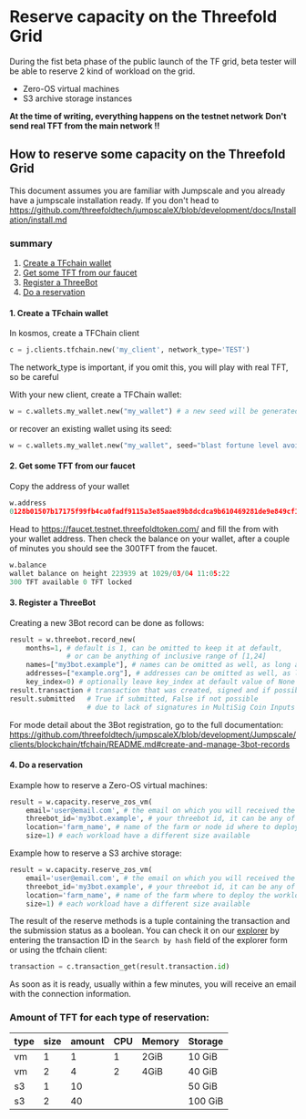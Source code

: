 # Reserve capacity on the Threefold Grid

During the fist beta phase of the public launch of the TF grid, beta tester will be able to reserve 2 kind of workload on the grid.

- Zero-OS virtual machines
- S3 archive storage instances

**At the time of writing, everything happens on the testnet network**
**Don't send real TFT from the main network !!**
## How to reserve some capacity on the Threefold Grid

This document assumes you are familiar with Jumpscale and you already have
a jumpscale installation ready. If you don't head to https://github.com/threefoldtech/jumpscaleX/blob/development/docs/Installation/install.md

### summary
1. [Create a TFchain wallet](#Create-a-TFchain-wallet)
2. [Get some TFT from our faucet](Get-some-TFT-from-our-faucet)
3. [Register a ThreeBot](Register-a-ThreeBot)
4. [Do a reservation](Do-a-reservation)

#### 1. Create a TFchain wallet

In kosmos, create a TFChain client
```python
c = j.clients.tfchain.new('my_client', network_type='TEST')
```
The network_type is important, if you omit this, you will play with real TFT, so be careful

With your new client, create a TFChain wallet:
```python
w = c.wallets.my_wallet.new("my_wallet") # a new seed will be generated
```
or recover an existing wallet using its seed:
```python
w = c.wallets.my_wallet.new("my_wallet", seed="blast fortune level avoid luxury obey humble lawsuit hurry crowd life select express shuffle taxi foam soul denial glimpse task struggle youth hawk cram")
```

#### 2. Get some TFT from our faucet

Copy the address of your wallet
```python
w.address
0128b01507b17175f99fb4ca0fadf9115a3e85aae89b8dcdca9b610469281de9e849cf16c9afcdroot
```
Head to https://faucet.testnet.threefoldtoken.com/ and fill the from with your wallet address. Then check the balance on your wallet, after a couple of minutes you should see the 300TFT from the faucet.

```python
w.balance
wallet balance on height 223939 at 1029/03/04 11:05:22
300 TFT available 0 TFT locked
```

#### 3. Register a ThreeBot

Creating a new 3Bot record can be done as follows:

```python
result = w.threebot.record_new(
    months=1, # default is 1, can be omitted to keep it at default,
              # or can be anything of inclusive range of [1,24]
    names=["my3bot.example"], # names can be omitted as well, as long as you have 1 address
    addresses=["example.org"], # addresses can be omitted as well, as long as you have 1 name
    key_index=0) # optionally leave key_index at default value of None
result.transaction # transaction that was created, signed and if possible submitted
result.submitted   # True if submitted, False if not possible
                   # due to lack of signatures in MultiSig Coin Inputs
```

For mode detail about the 3Bot registration, go to the full documentation: https://github.com/threefoldtech/jumpscaleX/blob/development/Jumpscale/clients/blockchain/tfchain/README.md#create-and-manage-3bot-records

#### 4. Do a reservation

Example how to reserve a Zero-OS virtual machines:
```python
result = w.capacity.reserve_zos_vm(
    email='user@email.com', # the email on which you will received the connection information
    threebot_id='my3bot.example', # your threebot id, it can be any of the names you gave to your 3bot
    location='farm_name', # name of the farm or node id where to deploy the workload
    size=1) # each workload have a different size available
```

Example how to reserve a S3 archive storage:
```python
result = w.capacity.reserve_zos_vm(
    email='user@email.com', # the email on which you will received the connection information
    threebot_id='my3bot.example', # your threebot id, it can be any of the names you gave to your 3bot
    location='farm_name', # name of the farm where to deploy the workload
    size=1) # each workload have a different size available
```

The result of the reserve methods is a tuple containing the transaction and the submission status as a boolean.
You can check it on our [explorer](https://explorer.testnet.threefoldtoken.com/) by entering the transaction ID in the `Search by hash` field of the explorer form or using the tfchain client:

```python
transaction = c.transaction_get(result.transaction.id)
```

As soon as it is ready, usually within a few minutes, you will receive an email with the connection information.


### Amount of TFT for each type of reservation:
|type|size|amount| CPU | Memory | Storage   |
| -- | --| --    | --  | --     | --     |
| vm | 1 | 1     | 1   | 2GiB   | 10 GiB |
| vm | 2 | 4     | 2   | 4GiB   | 40 GiB |
| s3 | 1 | 10    |     |        | 50 GiB |
| s3 | 2 | 40    |     |        | 100 GiB|
